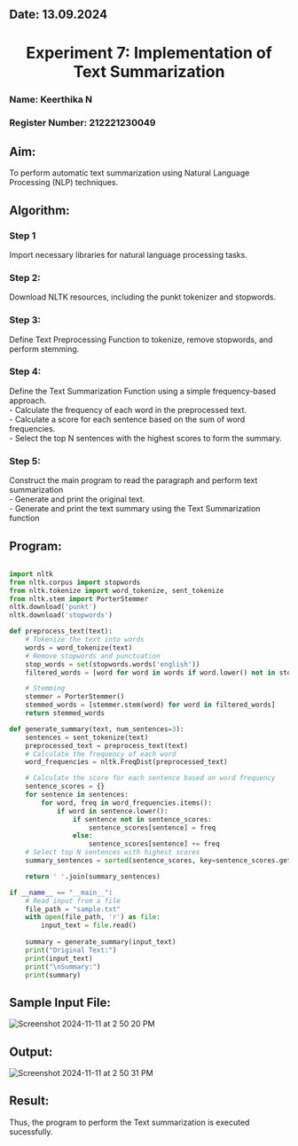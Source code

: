 ## Date: 13.09.2024

<h1 align="center">  
   Experiment 7: Implementation of Text  Summarization
</h1>  

### Name: Keerthika N
### Register Number: 212221230049

## Aim: 
To perform automatic text summarization using Natural Language Processing (NLP) techniques. 

## Algorithm:
### Step 1 
Import necessary libraries for natural language processing tasks.<BR>
### Step 2: 
Download NLTK resources, including the punkt tokenizer and stopwords.<BR>
### Step 3: 
Define Text Preprocessing Function to tokenize, remove stopwords, and perform stemming.<BR>
### Step 4: 
Define the Text Summarization Function using a simple frequency-based approach.<br>
    - Calculate the frequency of each word in the preprocessed text.<br>
    - Calculate a score for each sentence based on the sum of word frequencies.<br>
    - Select the top N sentences with the highest scores to form the summary.<br>
### Step 5: 
Construct the main program to read the paragraph  and perform text summarization<br>
      - Generate and print the original text.<br>
      - Generate and print the text summary using the  Text Summarization function<br>
## Program:
```py

import nltk
from nltk.corpus import stopwords
from nltk.tokenize import word_tokenize, sent_tokenize
from nltk.stem import PorterStemmer
nltk.download('punkt')
nltk.download('stopwords')

def preprocess_text(text):
    # Tokenize the text into words
    words = word_tokenize(text)
    # Remove stopwords and punctuation
    stop_words = set(stopwords.words('english'))
    filtered_words = [word for word in words if word.lower() not in stop_words and word.isalnum()]

    # Stemming
    stemmer = PorterStemmer()
    stemmed_words = [stemmer.stem(word) for word in filtered_words]
    return stemmed_words

def generate_summary(text, num_sentences=3):
    sentences = sent_tokenize(text)
    preprocessed_text = preprocess_text(text)
    # Calculate the frequency of each word
    word_frequencies = nltk.FreqDist(preprocessed_text)

    # Calculate the score for each sentence based on word frequency
    sentence_scores = {}
    for sentence in sentences:
        for word, freq in word_frequencies.items():
            if word in sentence.lower():
                if sentence not in sentence_scores:
                    sentence_scores[sentence] = freq
                else:
                    sentence_scores[sentence] += freq
    # Select top N sentences with highest scores
    summary_sentences = sorted(sentence_scores, key=sentence_scores.get, reverse=True)[:num_sentences]

    return ' '.join(summary_sentences)

if __name__ == "__main__":
    # Read input from a file
    file_path = "sample.txt"
    with open(file_path, 'r') as file:
        input_text = file.read()
        
    summary = generate_summary(input_text)
    print("Original Text:")
    print(input_text)
    print("\nSummary:")
    print(summary)


```
## Sample Input File:
![Screenshot 2024-11-11 at 2 50 20 PM](https://github.com/user-attachments/assets/5ef2555c-ec71-495a-b63e-edc23a80849d)

## Output:
![Screenshot 2024-11-11 at 2 50 31 PM](https://github.com/user-attachments/assets/1bce4642-323c-45c9-a5ad-741916aacbfb)

## Result:
Thus, the program to perform the Text summarization is executed sucessfully.


